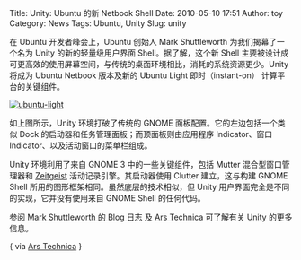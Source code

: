 Title: Unity: Ubuntu 的新 Netbook Shell
Date: 2010-05-10 17:51
Author: toy
Category: News
Tags: Ubuntu, Unity
Slug: unity

在 Ubuntu 开发者峰会上，Ubuntu 创始人 Mark Shuttleworth 为我们揭幕了一个名为 Unity 的新的轻量级用户界面 Shell。据了解，这个新 Shell 主要被设计成可更高效的使用屏幕空间，与传统的桌面环境相比，消耗的系统资源更少。Unity 将成为 Ubuntu Netbook 版本及新的 Ubuntu Light 即时（instant-on） 计算平台的关键组件。

<!-- PELICAN_END_SUMMARY -->

[![ubuntu-light](http://i.linuxtoy.org/images/2010/05/thumb-ubuntu-light.png)](http://i.linuxtoy.org/images/2010/05/ubuntu-light.png)

如上图所示，Unity 环境打破了传统的 GNOME 面板配置。它的左边包括一个类似 Dock 的启动器和任务管理面板；而顶面板则由应用程序 Indicator、窗口 Indicator、以及活动窗口的菜单栏组成。

Unity 环境利用了来自 GNOME 3 中的一些关键组件，包括 Mutter 混合型窗口管理器和 [Zeitgeist](http://linuxtoy.org/archives/gnome-activity-journal-preview.html) 活动记录引擎。其启动器使用 Clutter 建立，这与构建 GNOME Shell 所用的图形框架相同。虽然底层的技术相似，但 Unity 用户界面完全是不同的实现，它并没有使用来自 GNOME Shell 的任何代码。

参阅 [Mark Shuttleworth 的 Blog 日志](http://www.markshuttleworth.com/?p=383) 及 [Ars Technica](http://arstechnica.com/open-source/reviews/2010/05/exclusive-hands-on-with-ubuntus-new-unity-netbook-shell.ars) 可了解有关 Unity 的更多信息。

{ via [Ars Technica](http://arstechnica.com/open-source/reviews/2010/05/exclusive-hands-on-with-ubuntus-new-unity-netbook-shell.ars) }
